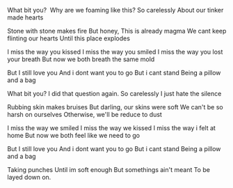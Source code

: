 What bit you? 
Why are we foaming like this?
So carelessly
About our tinker made hearts

Stone with stone makes fire
But honey, This is already magma
We cant keep flinting our hearts
Until this place explodes

I miss the way you kissed
I miss the way you smiled
I miss the way you lost your breath
But now we both breath the same mold

But I still love you
And i dont want you to go
But i cant stand
Being a pillow and a bag

What bit you?
I did that question again.
So carelessly
I just hate the silence

Rubbing skin makes bruises
But darling, our skins were soft
We can't be so harsh on ourselves
Otherwise, we'll be reduce to dust

I miss the way we smiled
I miss the way we kissed
I miss the way i felt at home
But now we both feel like we need to go

But I still love you
And i dont want you to go
But i cant stand
Being a pillow and a bag

Taking punches
Until im soft enough 
But somethings ain't meant
To be layed down on.
